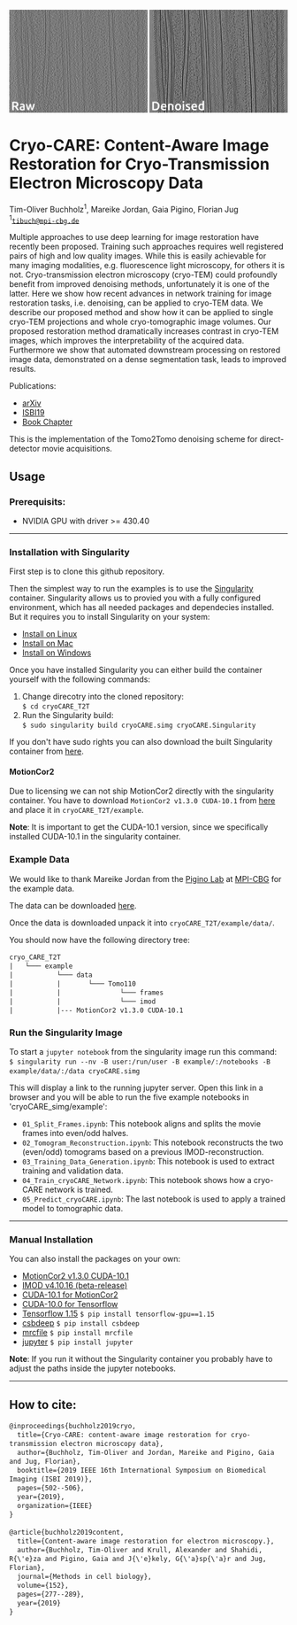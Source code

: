 ![Cryo-CARE_Preview](preview.png)

# Cryo-CARE: Content-Aware Image Restoration for Cryo-Transmission Electron Microscopy Data
Tim-Oliver Buchholz<sup>1</sup>, Mareike Jordan, Gaia Pigino, Florian Jug</br>
<sup>1</sup><code>tibuch@mpi-cbg.de</code>

Multiple approaches to use deep learning for image restoration have recently been proposed. Training such approaches requires well registered pairs of high and low quality images. While this is easily achievable for many imaging modalities, e.g. fluorescence light microscopy, for others it is not. Cryo-transmission electron microscopy (cryo-TEM) could profoundly benefit from improved denoising methods, unfortunately it is one of the latter. Here we show how recent advances in network training for image restoration tasks, i.e. denoising, can be applied to cryo-TEM data. We describe our proposed method and show how it can be applied to single cryo-TEM projections and whole cryo-tomographic image volumes. Our proposed restoration method dramatically increases contrast in cryo-TEM images, which improves the interpretability of the acquired data. Furthermore we show that automated downstream processing on restored image data, demonstrated on a dense segmentation task, leads to improved results. 

Publications:
* [arXiv](https://arxiv.org/abs/1810.05420)
* [ISBI19](https://ieeexplore.ieee.org/stamp/stamp.jsp?arnumber=8759519)
* [Book Chapter](https://doi.org/10.1016/bs.mcb.2019.05.001)

This is the implementation of the Tomo2Tomo denoising scheme for direct-detector movie acquisitions.

## Usage
### Prerequisits:
* NVIDIA GPU with driver >= 430.40
---
### Installation with Singularity
First step is to clone this github repository.

Then the simplest way to run the examples is to use the [Singularity](https://sylabs.io/docs/) container. Singularity allows us to provied you with a fully configured environment, which has all needed packages and dependecies installed. But it requires you to install Singularity on your system:

* [Install on Linux](https://sylabs.io/guides/3.3/user-guide/installation.html#install-on-linux)
* [Install on Mac](https://sylabs.io/guides/3.3/user-guide/installation.html#install-on-windows-or-mac)
* [Install on Windows](https://sylabs.io/guides/3.3/user-guide/installation.html#install-on-windows-or-mac)

Once you have installed Singularity you can either build the container yourself with the following commands:
1. Change direcotry into the cloned repository:</br>
`$ cd cryoCARE_T2T`
2. Run the Singularity build:</br>
`$ sudo singularity build cryoCARE.simg cryoCARE.Singularity`

If you don't have sudo rights you can also download the built Singularity container from [here](https://cloud.mpi-cbg.de/index.php/s/yqHmKmPnPRQqk5z).

#### MotionCor2
Due to licensing we can not ship MotionCor2 directly with the singularity container. You have to download `MotionCor2 v1.3.0 CUDA-10.1` from [here](https://msg.ucsf.edu/software) and place it in `cryoCARE_T2T/example`. 

__Note__: It is important to get the CUDA-10.1 version, since we specifically installed CUDA-10.1 in the singularity container.

### Example Data
We would like to thank Mareike Jordan from the [Pigino Lab](https://www.mpi-cbg.de/research-groups/current-groups/gaia-pigino/research-focus/) at [MPI-CBG](https://www.mpi-cbg.de) for the example data.

The data can be downloaded [here](https://cloud.mpi-cbg.de/index.php/s/prTOcYsFfPNa1mG/download).

Once the data is downloaded unpack it into `cryoCARE_T2T/example/data/`. 

You should now have the following directory tree:
```
cryo_CARE_T2T
|   └─── example
|           └─── data
|           |       └─── Tomo110
|           |               └─── frames
|           |               └─── imod
|           |--- MotionCor2 v1.3.0 CUDA-10.1
```

### Run the Singularity Image
To start a `jupyter notebook` from the singularity image run this command:</br>
`$ singularity run --nv -B user:/run/user -B example/:/notebooks -B example/data/:/data cryoCARE.simg`

This will display a link to the running jupyter server. Open this link in a browser and you will be able to run the five example notebooks in 'cryoCARE_simg/example':
* `01_Split_Frames.ipynb`: This notebook aligns and splits the movie frames into even/odd halves.
* `02_Tomogram_Reconstruction.ipynb`: This notebook reconstructs the two (even/odd) tomograms based on a previous IMOD-reconstruction.
* `03_Training_Data_Generation.ipynb`: This notebook is used to extract training and validation data.
* `04_Train_cryoCARE_Network.ipynb`: This notebook shows how a cryo-CARE network is trained.
* `05_Predict_cryoCARE.ipynb`: The last notebook is used to apply a trained model to tomographic data.

---
### Manual Installation
You can also install the packages on your own:
* [MotionCor2 v1.3.0 CUDA-10.1](https://msg.ucsf.edu/software)
* [IMOD v4.10.16 (beta-release)](http://bio3d.colorado.edu/ftp/latestIMOD/)
* [CUDA-10.1 for MotionCor2](https://developer.nvidia.com/cuda-10.1-download-archive-base)
* [CUDA-10.0 for Tensorflow](https://developer.nvidia.com/cuda-10.0-download-archive)
* [Tensorflow 1.15](https://www.tensorflow.org/install) `$ pip install tensorflow-gpu==1.15`
* [csbdeep](https://github.com/csbdeep/csbdeep) `$ pip install csbdeep`
* [mrcfile](https://pypi.org/project/mrcfile/) `$ pip install mrcfile`
* [jupyter](https://pypi.org/project/jupyter/) `$ pip install jupyter`

__Note__: If you run it without the Singularity container you probably have to adjust the paths inside the jupyter notebooks.

---
## How to cite:
```
@inproceedings{buchholz2019cryo,
  title={Cryo-CARE: content-aware image restoration for cryo-transmission electron microscopy data},
  author={Buchholz, Tim-Oliver and Jordan, Mareike and Pigino, Gaia and Jug, Florian},
  booktitle={2019 IEEE 16th International Symposium on Biomedical Imaging (ISBI 2019)},
  pages={502--506},
  year={2019},
  organization={IEEE}
}

@article{buchholz2019content,
  title={Content-aware image restoration for electron microscopy.},
  author={Buchholz, Tim-Oliver and Krull, Alexander and Shahidi, R{\'e}za and Pigino, Gaia and J{\'e}kely, G{\'a}sp{\'a}r and Jug, Florian},
  journal={Methods in cell biology},
  volume={152},
  pages={277--289},
  year={2019}
}
```
